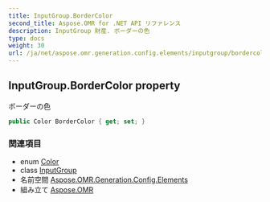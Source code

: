 ```yaml
---
title: InputGroup.BorderColor
second_title: Aspose.OMR for .NET API リファレンス
description: InputGroup 財産. ボーダーの色
type: docs
weight: 30
url: /ja/net/aspose.omr.generation.config.elements/inputgroup/bordercolor/
---
```

## InputGroup.BorderColor property

ボーダーの色

```csharp
public Color BorderColor { get; set; }
```

### 関連項目

* enum [Color](../../../aspose.omr.generation/color/)
* class [InputGroup](../)
* 名前空間 [Aspose.OMR.Generation.Config.Elements](../../inputgroup/)
* 組み立て [Aspose.OMR](../../../)



